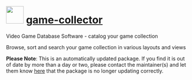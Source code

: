 # <img src="https://cdn.jsdelivr.net/gh/mkevenaar/chocolatey-packages@c91711803fd6a71c3a95270fe5a5353c05852dbf/icons/game-collector.png" width="48" height="48"/> [game-collector](https://community.chocolatey.org/packages/game-collector)

Video Game Database Software - catalog your game collection

Browse, sort and search your game collection in various layouts and views

**Please Note**: This is an automatically updated package. If you find it is
out of date by more than a day or two, please contact the maintainer(s) and
let them know [here](https://github.com/mkevenaar/chocolatey-packages/issues) that the package is no longer updating correctly.
